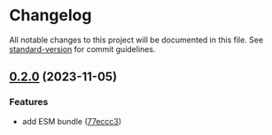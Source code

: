 # Changelog

All notable changes to this project will be documented in this file. See [standard-version](https://github.com/conventional-changelog/standard-version) for commit guidelines.

## [0.2.0](https://github.com/microlinkhq/function/compare/v0.1.7...v0.2.0) (2023-11-05)


### Features

* add ESM bundle ([77eccc3](https://github.com/microlinkhq/function/commit/77eccc309ad88dc1853cb6e09931a8455a38ccb8))
